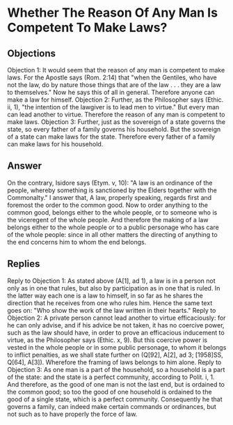 # Whether The Reason Of Any Man Is Competent To Make Laws?
## Objections
Objection 1: It would seem that the reason of any man is competent to make laws. For the Apostle says (Rom. 2:14) that "when the Gentiles, who have not the law, do by nature those things that are of the law . . . they are a law to themselves." Now he says this of all in general. Therefore anyone can make a law for himself.
Objection 2: Further, as the Philosopher says (Ethic. ii, 1), "the intention of the lawgiver is to lead men to virtue." But every man can lead another to virtue. Therefore the reason of any man is competent to make laws.
Objection 3: Further, just as the sovereign of a state governs the state, so every father of a family governs his household. But the sovereign of a state can make laws for the state. Therefore every father of a family can make laws for his household.
## Answer
On the contrary, Isidore says (Etym. v, 10): "A law is an ordinance of the people, whereby something is sanctioned by the Elders together with the Commonalty."
I answer that, A law, properly speaking, regards first and foremost the order to the common good. Now to order anything to the common good, belongs either to the whole people, or to someone who is the viceregent of the whole people. And therefore the making of a law belongs either to the whole people or to a public personage who has care of the whole people: since in all other matters the directing of anything to the end concerns him to whom the end belongs.
## Replies
Reply to Objection 1: As stated above (A[1], ad 1), a law is in a person not only as in one that rules, but also by participation as in one that is ruled. In the latter way each one is a law to himself, in so far as he shares the direction that he receives from one who rules him. Hence the same text goes on: "Who show the work of the law written in their hearts."
Reply to Objection 2: A private person cannot lead another to virtue efficaciously: for he can only advise, and if his advice be not taken, it has no coercive power, such as the law should have, in order to prove an efficacious inducement to virtue, as the Philosopher says (Ethic. x, 9). But this coercive power is vested in the whole people or in some public personage, to whom it belongs to inflict penalties, as we shall state further on (Q[92], A[2], ad 3; [1958]SS, Q[64], A[3]). Wherefore the framing of laws belongs to him alone.
Reply to Objection 3: As one man is a part of the household, so a household is a part of the state: and the state is a perfect community, according to Polit. i, 1. And therefore, as the good of one man is not the last end, but is ordained to the common good; so too the good of one household is ordained to the good of a single state, which is a perfect community. Consequently he that governs a family, can indeed make certain commands or ordinances, but not such as to have properly the force of law.